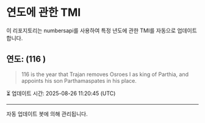
# 연도에 관한 TMI

이 리포지토리는 numbersapi를 사용하여 특정 년도에 관한 TMI를 자동으로 업데이트합니다.

## 연도: (116 )
> 116 is the year that Trajan removes Osroes I as king of Parthia, and appoints his son Parthamaspates in his place.

⏳ 업데이트 시간: 2025-08-26 11:20:45 (UTC)

---
자동 업데이트 봇에 의해 관리됩니다.
